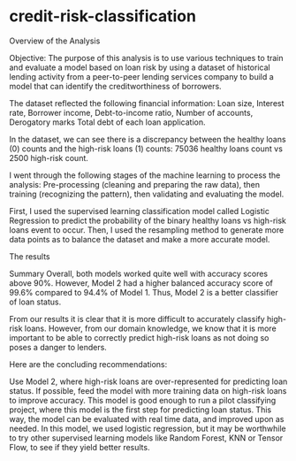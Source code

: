 # credit-risk-classification

Overview of the Analysis

Objective:
The purpose of this analysis is to use various techniques to train and evaluate a model based on loan risk by using a dataset of historical lending activity from a peer-to-peer lending services company to build a model that can identify the creditworthiness of borrowers.

The dataset reflected the following financial information: 
Loan size, 
Interest rate,
Borrower income, 
Debt-to-income ratio, 
Number of accounts,
Derogatory marks 
Total debt of each loan application.

In the dataset, we can see there is a discrepancy between the healthy loans (0) counts and the high-risk loans (1) counts: 75036 healthy loans count vs 2500 high-risk count.

I went through the following stages of the machine learning to process the analysis: Pre-processing (cleaning and preparing the raw data), then training (recognizing the pattern), then validating and evaluating the model.

First, I used the supervised learning classification model called Logistic Regression to predict the probability of the binary healthy loans vs high-risk loans event to occur. Then, I used the resampling method to generate more data points as to balance the dataset and make a more accurate model.

The results

Summary
Overall, both models worked quite well with accuracy scores above 90%. However, Model 2 had a higher balanced accuracy score of 99.6% compared to 94.4% of Model 1. Thus, Model 2 is a better classifier of loan status.

From our results it is clear that it is more difficult to accurately classify high-risk loans. However, from our domain knowledge, we know that it is more important to be able to correctly predict high-risk loans as not doing so poses a danger to lenders.

Here are the concluding recommendations:

Use Model 2, where high-risk loans are over-represented for predicting loan status.
If possible, feed the model with more training data on high-risk loans to improve accuracy.
This model is good enough to run a pilot classifying project, where this model is the first step for predicting loan status. This way, the model can be evaluated with real time data, and improved upon as needed.
In this model, we used logistic regression, but it may be worthwhile to try other supervised learning models like Random Forest, KNN or Tensor Flow, to see if they yield better results.
